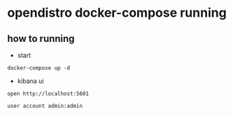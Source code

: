 # opendistro docker-compose running

## how to running

* start

```code
docker-compose up -d
```

* kibana ui

```code
open http://localhost:5601 

user account admin:admin
```
